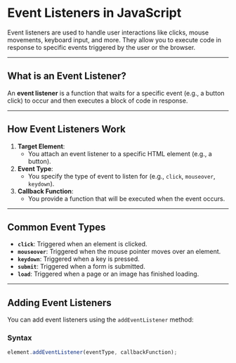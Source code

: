 # Event Listeners in JavaScript

Event listeners are used to handle user interactions like clicks, mouse movements, keyboard input, and more. They allow you to execute code in response to specific events triggered by the user or the browser.

---

## **What is an Event Listener?**
An **event listener** is a function that waits for a specific event (e.g., a button click) to occur and then executes a block of code in response.

---

## **How Event Listeners Work**
1. **Target Element**:
   - You attach an event listener to a specific HTML element (e.g., a button).
2. **Event Type**:
   - You specify the type of event to listen for (e.g., `click`, `mouseover`, `keydown`).
3. **Callback Function**:
   - You provide a function that will be executed when the event occurs.

---

## **Common Event Types**
- **`click`**: Triggered when an element is clicked.
- **`mouseover`**: Triggered when the mouse pointer moves over an element.
- **`keydown`**: Triggered when a key is pressed.
- **`submit`**: Triggered when a form is submitted.
- **`load`**: Triggered when a page or an image has finished loading.

---

## **Adding Event Listeners**
You can add event listeners using the `addEventListener` method:

### **Syntax**
```javascript
element.addEventListener(eventType, callbackFunction);